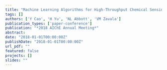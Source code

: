 ```yaml
---
title: "Machine Learning Algorithms for High-Throughput Chemical Sensing Using Liquid-Crystals"
tags: []
authors: ['Y Cao', 'H Yu', 'NL Abbott', 'VM Zavala']
publication_types: ['paper-conference']
publication: "*2018 AIChE Annual Meeting*"
abstract: 
date: "2018-01-01T00:00:00Z"
publishDate: "2018-01-01T00:00:00Z"
url_pdf: ""
featured: false
projects: []
slides: ""
---
```

